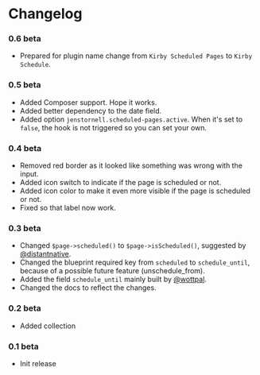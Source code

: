 # Changelog

### 0.6 beta

- Prepared for plugin name change from `Kirby Scheduled Pages` to `Kirby Schedule`.

### 0.5 beta

- Added Composer support. Hope it works.
- Added better dependency to the date field.
- Added option `jenstornell.scheduled-pages.active`. When it's set to `false`, the hook is not triggered so you can set your own.

### 0.4 beta

- Removed red border as it looked like something was wrong with the input.
- Added icon switch to indicate if the page is scheduled or not.
- Added icon color to make it even more visible if the page is scheduled or not.
- Fixed so that label now work.

### 0.3 beta

- Changed `$page->scheduled()` to `$page->isScheduled()`, suggested by [@distantnative](https://github.com/distantnative).
- Changed the blueprint required key from `scheduled` to `schedule_until`, because of a possible future feature (unschedule_from).
- Added the field `schedule_until` mainly built by [@wottpal](https://github.com/wottpal).
- Changed the docs to reflect the changes.

### 0.2 beta

- Added collection

### 0.1 beta

- Init release